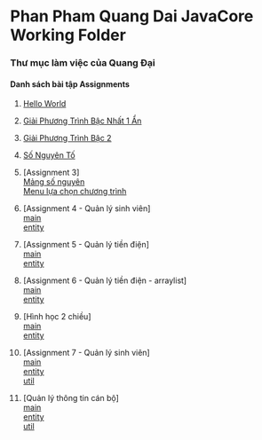 # Phan Pham Quang Dai JavaCore Working Folder
### Thư mục làm việc của Quang Đại
#### Danh sách bài tập Assignments
1. [Hello World](https://github.com/FASTTRACKSE/FFSE1704.JavaCore/blob/master/DaiPPQ/HelloWorld/src/fasttrackse/bai1/pratice/HelloWorld.java)

2. [Giải Phương Trình Bậc Nhất 1 Ẩn](https://github.com/FASTTRACKSE/FFSE1704.JavaCore/blob/master/DaiPPQ/HelloWorld/src/fasttrackse/bai1/pratice/PhuongTrinhBac1.java)

3. [Giải Phương Trình Bậc 2](https://github.com/FASTTRACKSE/FFSE1704.JavaCore/blob/master/DaiPPQ/HelloWorld/src/fasttrackse/bai1/assignment/PhuongTrinhBac2.java)

4. [Số Nguyên Tố](https://github.com/FASTTRACKSE/FFSE1704.JavaCore/blob/master/DaiPPQ/HelloWorld/src/fasttrackse/bai1/pratice/SoNguyenTo.java)

5. [Assignment 3]</br>
  [Mảng số nguyên](https://github.com/FASTTRACKSE/FFSE1704.JavaCore/blob/master/DaiPPQ/HelloWorld/src/fasttrackse/bai1/assignment/MangSoNguyen.java)</br>
  [Menu lựa chọn chương trình](https://github.com/FASTTRACKSE/FFSE1704.JavaCore/blob/master/DaiPPQ/HelloWorld/src/fasttrackse/bai1/assignment/Assignment3.java)

6. [Assignment 4 - Quản lý sinh viên]</br>
[main](https://github.com/FASTTRACKSE/FFSE1704.JavaCore/blob/master/DaiPPQ/Assignment_4/src/Assignment_4/scr/ffse/qlsv/main/Main.java)</br>
[entity](https://github.com/FASTTRACKSE/FFSE1704.JavaCore/blob/master/DaiPPQ/Assignment_4/src/Assignment_4/scr/ffse/qlsv/entity/SinhVien.java)

7. [Assignment 5 - Quản lý tiền điện]</br>
[main](https://github.com/FASTTRACKSE/FFSE1704.JavaCore/tree/master/DaiPPQ/Assignment_5/src/Assignment_5/src/ffse/quanlytiendien/main)</br>
[entity](https://github.com/FASTTRACKSE/FFSE1704.JavaCore/tree/master/DaiPPQ/Assignment_5/src/Assignment_5/src/ffse/quanlytiendien/entity)

8. [Assignment 6 - Quản lý tiền điện - arraylist]</br>
[main](https://github.com/FASTTRACKSE/FFSE1704.JavaCore/tree/master/DaiPPQ/Assignment_5_ArrayList/src/Assignment_5_ArrayList/src/ffse/quanlytiendien/main)</br>
[entity](https://github.com/FASTTRACKSE/FFSE1704.JavaCore/tree/master/DaiPPQ/Assignment_5_ArrayList/src/Assignment_5_ArrayList/src/ffse/quanlytiendien/entity)</br>

9. [Hình học 2 chiều]</br>
[main](https://github.com/FASTTRACKSE/FFSE1704.JavaCore/tree/master/DaiPPQ/HinhHocHaiChieu/src/fasttackse/hinh2d/main)</br>
[entity](https://github.com/FASTTRACKSE/FFSE1704.JavaCore/tree/master/DaiPPQ/HinhHocHaiChieu/src/fasttackse/hinh2d/entity)

10. [Assignment 7 - Quản lý sinh viên]</br>
[main](https://github.com/FASTTRACKSE/FFSE1704.JavaCore/tree/master/DaiPPQ/Assignment_7/src/fasttrackse/quanlysinhvien/main)</br>
[entity](https://github.com/FASTTRACKSE/FFSE1704.JavaCore/tree/master/DaiPPQ/Assignment_7/src/fasttrackse/quanlysinhvien/entity)</br>
[util](https://github.com/FASTTRACKSE/FFSE1704.JavaCore/tree/master/DaiPPQ/Assignment_7/src/fasttrackse/quanlysinhvien/util)

11. [Quản lý thông tin cán bộ]</br>
[main](https://github.com/FASTTRACKSE/FFSE1704.JavaCore/tree/master/DaiPPQ/QuanLyThongTinCanBo/src/ffse/quanlythongtincanbo/main)</br>
[entity](https://github.com/FASTTRACKSE/FFSE1704.JavaCore/tree/master/DaiPPQ/QuanLyThongTinCanBo/src/ffse/quanlythongtincanbo/entity)</br>
[util](https://github.com/FASTTRACKSE/FFSE1704.JavaCore/tree/master/DaiPPQ/QuanLyThongTinCanBo/src/ffse/quanlythongtincanbo/util)
